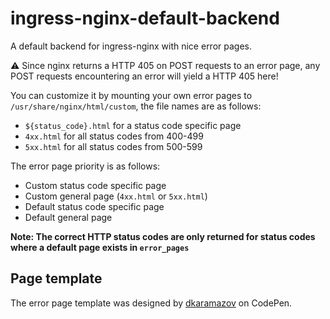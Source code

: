 # ingress-nginx-default-backend

A default backend for ingress-nginx with nice error pages.

:warning: Since nginx returns a HTTP 405 on POST requests to an error page, any POST requests encountering an error will yield a HTTP 405 here!

You can customize it by mounting your own error pages to `/usr/share/nginx/html/custom`, the file names are as follows:

* `${status_code}.html` for a status code specific page
* `4xx.html` for all status codes from 400-499
* `5xx.html` for all status codes from 500-599

The error page priority is as follows:

* Custom status code specific page
* Custom general page (`4xx.html` or `5xx.html`)
* Default status code specific page
* Default general page

**Note: The correct HTTP status codes are only returned for status codes where a default page exists in `error_pages`**

## Page template

The error page template was designed by [dkaramazov](https://codepen.io/dkaramazov) on CodePen.
